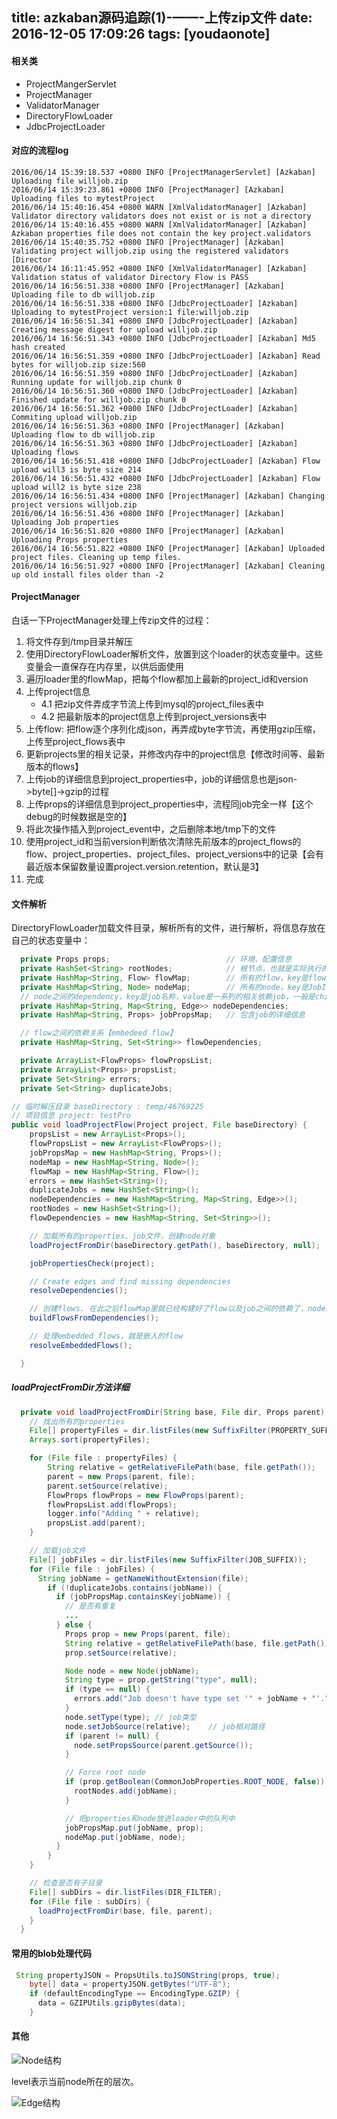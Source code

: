 
title: azkaban源码追踪(1)-——-上传zip文件
date: 2016-12-05 17:09:26
tags: [youdaonote]
---

#### 相关类
 - ProjectMangerServlet
 - ProjectManager
 - ValidatorManager
 - DirectoryFlowLoader
 - JdbcProjectLoader

#### 对应的流程log
```log
2016/06/14 15:39:18.537 +0800 INFO [ProjectManagerServlet] [Azkaban] Uploading file willjob.zip
2016/06/14 15:39:23.861 +0800 INFO [ProjectManager] [Azkaban] Uploading files to mytestProject
2016/06/14 15:40:16.454 +0800 WARN [XmlValidatorManager] [Azkaban] Validator directory validators does not exist or is not a directory
2016/06/14 15:40:16.455 +0800 WARN [XmlValidatorManager] [Azkaban] Azkaban properties file does not contain the key project.validators
2016/06/14 15:40:35.752 +0800 INFO [ProjectManager] [Azkaban] Validating project willjob.zip using the registered validators [Director
2016/06/14 16:11:45.952 +0800 INFO [XmlValidatorManager] [Azkaban] Validation status of validator Directory Flow is PASS
2016/06/14 16:56:51.338 +0800 INFO [ProjectManager] [Azkaban] Uploading file to db willjob.zip
2016/06/14 16:56:51.338 +0800 INFO [JdbcProjectLoader] [Azkaban] Uploading to mytestProject version:1 file:willjob.zip
2016/06/14 16:56:51.341 +0800 INFO [JdbcProjectLoader] [Azkaban] Creating message digest for upload willjob.zip
2016/06/14 16:56:51.343 +0800 INFO [JdbcProjectLoader] [Azkaban] Md5 hash created
2016/06/14 16:56:51.359 +0800 INFO [JdbcProjectLoader] [Azkaban] Read bytes for willjob.zip size:560
2016/06/14 16:56:51.359 +0800 INFO [JdbcProjectLoader] [Azkaban] Running update for willjob.zip chunk 0
2016/06/14 16:56:51.360 +0800 INFO [JdbcProjectLoader] [Azkaban] Finished update for willjob.zip chunk 0
2016/06/14 16:56:51.362 +0800 INFO [JdbcProjectLoader] [Azkaban] Commiting upload willjob.zip
2016/06/14 16:56:51.363 +0800 INFO [ProjectManager] [Azkaban] Uploading flow to db willjob.zip
2016/06/14 16:56:51.363 +0800 INFO [JdbcProjectLoader] [Azkaban] Uploading flows
2016/06/14 16:56:51.418 +0800 INFO [JdbcProjectLoader] [Azkaban] Flow upload will3 is byte size 214
2016/06/14 16:56:51.432 +0800 INFO [JdbcProjectLoader] [Azkaban] Flow upload will2 is byte size 238
2016/06/14 16:56:51.434 +0800 INFO [ProjectManager] [Azkaban] Changing project versions willjob.zip
2016/06/14 16:56:51.436 +0800 INFO [ProjectManager] [Azkaban] Uploading Job properties
2016/06/14 16:56:51.820 +0800 INFO [ProjectManager] [Azkaban] Uploading Props properties
2016/06/14 16:56:51.822 +0800 INFO [ProjectManager] [Azkaban] Uploaded project files. Cleaning up temp files.
2016/06/14 16:56:51.927 +0800 INFO [ProjectManager] [Azkaban] Cleaning up old install files older than -2

```
#### ProjectManager
白话一下ProjectManager处理上传zip文件的过程：
1. 将文件存到/tmp目录并解压
2. 使用DirectoryFlowLoader解析文件，放置到这个loader的状态变量中。这些变量会一直保存在内存里，以供后面使用
3. 遍历loader里的flowMap，把每个flow都加上最新的project_id和version
4. 上传project信息
    - 4.1 把zip文件弄成字节流上传到mysql的project_files表中
    - 4.2 把最新版本的project信息上传到project_versions表中
5. 上传flow: 把flow逐个序列化成json，再弄成byte字节流，再使用gzip压缩，上传至project_flows表中
6. 更新projects里的相关记录，并修改内存中的project信息【修改时间等、最新版本的flows】
7. 上传job的详细信息到project_properties中，job的详细信息也是json->byte[]->gzip的过程
8. 上传props的详细信息到project_properties中，流程同job完全一样【这个debug的时候数据是空的】
9. 将此次操作插入到project_event中，之后删除本地/tmp下的文件
10. 使用project_id和当前version判断依次清除先前版本的project_flows的flow、project_properties、project_files、project_versions中的记录【会有最近版本保留数量设置project.version.retention，默认是3】
11. 完成

#### 文件解析
DirectoryFlowLoader加载文件目录，解析所有的文件，进行解析，将信息存放在自己的状态变量中：
```java
  private Props props;                          // 环境、配置信息
  private HashSet<String> rootNodes;            // 根节点，也就是实际执行的时候的起始节点
  private HashMap<String, Flow> flowMap;        // 所有的flow，key是flowId
  private HashMap<String, Node> nodeMap;        // 所有的node，key是JobId或者embed的flowId
  // node之间的dependency，key是job名称，value是一系列的相关依赖job，一般是children，然后Edge指定从谁到谁
  private HashMap<String, Map<String, Edge>> nodeDependencies;  
  private HashMap<String, Props> jobPropsMap;   // 包含job的详细信息

  // flow之间的依赖关系【embedeed flow】
  private HashMap<String, Set<String>> flowDependencies;

  private ArrayList<FlowProps> flowPropsList;
  private ArrayList<Props> propsList;
  private Set<String> errors;
  private Set<String> duplicateJobs;
```

```java
// 临时解压目录 baseDirectory : temp/46769225
// 项目信息 project: testPro
public void loadProjectFlow(Project project, File baseDirectory) {
    propsList = new ArrayList<Props>();
    flowPropsList = new ArrayList<FlowProps>();
    jobPropsMap = new HashMap<String, Props>();
    nodeMap = new HashMap<String, Node>();
    flowMap = new HashMap<String, Flow>();
    errors = new HashSet<String>();
    duplicateJobs = new HashSet<String>();
    nodeDependencies = new HashMap<String, Map<String, Edge>>();
    rootNodes = new HashSet<String>();
    flowDependencies = new HashMap<String, Set<String>>();

    // 加载所有的properties、job文件，创建node对象
    loadProjectFromDir(baseDirectory.getPath(), baseDirectory, null);

    jobPropertiesCheck(project);

    // Create edges and find missing dependencies
    resolveDependencies();

    // 创建flows. 在此之后flowMap里就已经构建好了flow以及job之间的依赖了，node之间通过level来界定先后关系
    buildFlowsFromDependencies();

    // 处理embedded flows，就是嵌入的flow
    resolveEmbeddedFlows();

  }

```
##### loadProjectFromDir方法详细
```java
  private void loadProjectFromDir(String base, File dir, Props parent) {
    // 找出所有的properties
    File[] propertyFiles = dir.listFiles(new SuffixFilter(PROPERTY_SUFFIX));
    Arrays.sort(propertyFiles);

    for (File file : propertyFiles) {
        String relative = getRelativeFilePath(base, file.getPath());
        parent = new Props(parent, file);
        parent.setSource(relative);
        FlowProps flowProps = new FlowProps(parent);
        flowPropsList.add(flowProps);
        logger.info("Adding " + relative);
        propsList.add(parent);
    }

    // 加载job文件
    File[] jobFiles = dir.listFiles(new SuffixFilter(JOB_SUFFIX));
    for (File file : jobFiles) {
      String jobName = getNameWithoutExtension(file);
        if (!duplicateJobs.contains(jobName)) {
          if (jobPropsMap.containsKey(jobName)) {
            // 是否有重复
            ... 
          } else {
            Props prop = new Props(parent, file);
            String relative = getRelativeFilePath(base, file.getPath());
            prop.setSource(relative);

            Node node = new Node(jobName);
            String type = prop.getString("type", null);
            if (type == null) {
              errors.add("Job doesn't have type set '" + jobName + "'.");
            }
            node.setType(type); // job类型
            node.setJobSource(relative);    // job相对路径
            if (parent != null) {
              node.setPropsSource(parent.getSource());
            }

            // Force root node
            if (prop.getBoolean(CommonJobProperties.ROOT_NODE, false)) {
              rootNodes.add(jobName);
            }

            // 把properties和node放进loader中的队列中
            jobPropsMap.put(jobName, prop);
            nodeMap.put(jobName, node);
          }
        }
    }

    // 检查是否有子目录
    File[] subDirs = dir.listFiles(DIR_FILTER);
    for (File file : subDirs) {
      loadProjectFromDir(base, file, parent);
    }
  }
```

#### 常用的blob处理代码
```java
 String propertyJSON = PropsUtils.toJSONString(props, true);
    byte[] data = propertyJSON.getBytes("UTF-8");
    if (defaultEncodingType == EncodingType.GZIP) {
      data = GZIPUtils.gzipBytes(data);
    }
```


#### 其他

![Node结构](C:\Users\will\Pictures\azkaban上传project时的node结构.png)

level表示当前node所在的层次。


![Edge结构](C:\Users\will\Pictures\Edge数据结构.png)
